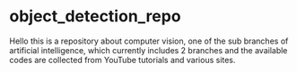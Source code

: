 # object_detection_repo
Hello
this is a repository about computer vision, one of the sub branches of artificial intelligence, which currently includes 2 branches and the available codes are collected from YouTube tutorials and various sites.
